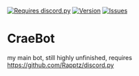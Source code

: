 [![Requires discord.py](https://img.shields.io/badge/requires-discord.py-00bb88.svg?style=for-the-badge&logo=discord&logoWidth=20)](https://github.com/Rapptz/discord.py) 
[![Version](https://img.shields.io/badge/Version-0.2.1-00ccff.svg?style=for-the-badge&logowidth=20)](https://github.com/MadMrCrazy/CraeBot)
[![Issues](https://img.shields.io/github/issues/MadMrCrazy/CraeBot.svg?style=for-the-badge)](https://github.com/MadMrCrazy/CraeBot/issues)

# CraeBot

my main bot, still highly unfinished, requires https://github.com/Rapptz/discord.py
